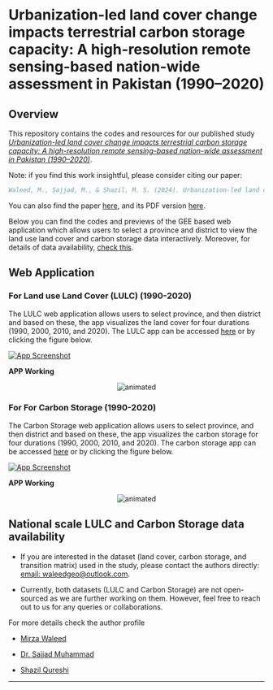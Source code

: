 
# Urbanization-led land cover change impacts terrestrial carbon storage capacity: A high-resolution remote sensing-based nation-wide assessment in Pakistan (1990–2020)

## Overview

This repository contains the codes and resources for our published study _[Urbanization-led land cover change impacts terrestrial carbon storage capacity: A high-resolution remote sensing-based nation-wide assessment in Pakistan (1990–2020)](https://doi.org/10.1016/j.eiar.2023.107396)_.

Note: if you find this work insightful, please consider citing our paper:

```bibtex
Waleed, M., Sajjad, M., & Shazil, M. S. (2024). Urbanization-led land cover change impacts terrestrial carbon storage capacity: A high-resolution remote sensing-based nation-wide assessment in Pakistan (1990–2020). Environmental Impact Assessment Review, 105, 107396.
```
You can also find the paper [here](https://doi.org/10.1016/j.eiar.2023.107396), and its PDF version [here](https://waleedgeo.com/papers/waleed2024_paklulc.pdf).

Below you can find the codes and previews of the GEE based web application which allows users to select a province and district to view the land use land cover and carbon storage data interactively. Moreover, for details of data availability, [check this](#national-scale-lulc-and-carbon-storage-data-availability).

## Web Application

### For Land use Land Cover (LULC) (1990-2020)

The LULC web application allows users to select province, and then district and based on these, the app visualizes the land cover for four durations (1990, 2000, 2010, and 2020). The LULC app can be accessed [here](https://waleedgis.users.earthengine.app/view/pakistan-lulc-1990-2020) or by clicking the figure below.

[![App Screenshot](https://imgur.com/6VulZAQ.png)](https://waleedgis.users.earthengine.app/view/pakistan-lulc-1990-2020)

**APP Working**

<p align="center">
    <img src="https://imgur.com/azb1v8H.gif" alt="animated" />
</p>


### For For Carbon Storage (1990-2020)

The Carbon Storage web application allows users to select province, and then district and based on these, the app visualizes the carbon storage for four durations (1990, 2000, 2010, and 2020). The carbon storage app can be accessed [here](https://waleedgis.users.earthengine.app/view/pakistan-carbon-1990-2020) or by clicking the figure below.

[![App Screenshot](https://imgur.com/IzEZJau.png)](https://waleedgis.users.earthengine.app/view/pakistan-carbon-1990-2020)

**APP Working**

<p align="center">
    <img src="https://imgur.com/MLKKDcV.gif" alt="animated" />
</p>

## National scale LULC and Carbon Storage data availability

- If you are interested in the dataset (land cover, carbon storage, and transition matrix) used in the study, please contact the authors directly:
[email: waleedgeo@outlook.com](mailto:waleedgeo@outlook.com).

- Currently, both datasets (LULC and Carbon Storage) are not open-sourced as we are further working on them. However, feel free to reach out to us for any queries or collaborations.


For more details check the author profile
- [Mirza Waleed](https://waleedgeo.com)

- [Dr. Sajjad Muhammad](https://geog.hkbu.edu.hk/people/detail/680/)

- [Shazil Qureshi](https://www.linkedin.com/in/shazil-qureshi-60a624246/)
---

